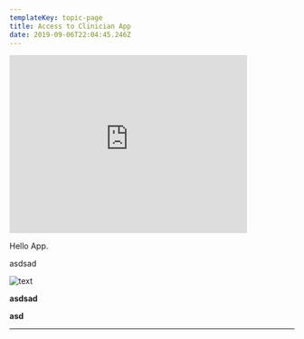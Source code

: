 ```yaml
---
templateKey: topic-page
title: Access to Clinician App
date: 2019-09-06T22:04:45.246Z
---
```

<iframe src="https://www.youtube.com/embed/eACohWVwTOc"  width="420" height="315" style="border: 0;"></iframe>

Hello App.

asdsad

![text](/img/chemex.jpg "title test")

**asdsad**

**asd**

- - -
